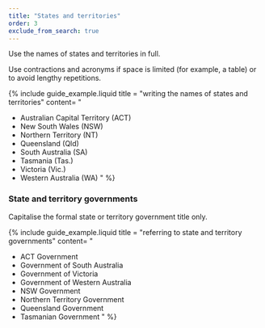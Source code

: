 ```yaml
---
title: "States and territories"
order: 3
exclude_from_search: true
---
```


Use the names of states and territories in full.

Use contractions and acronyms if space is limited (for example, a table) or to avoid lengthy repetitions.

{% include guide_example.liquid
  title = "writing the names of states and territories"
  content= "
- Australian Capital Territory (ACT)
- New South Wales (NSW)
- Northern Territory (NT)
- Queensland (Qld)
- South Australia (SA)
- Tasmania (Tas.)
- Victoria (Vic.)
- Western Australia (WA)
"
%}

### State and territory governments

Capitalise the formal state or territory government title only.

{% include guide_example.liquid
  title = "referring to state and territory governments"
  content= "
- ACT Government
- Government of South Australia
- Government of Victoria
- Government of Western Australia
- NSW Government
- Northern Territory Government
- Queensland Government
- Tasmanian Government
"
%}
